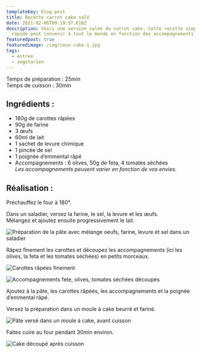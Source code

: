 ```yaml
---
templateKey: blog-post
title: Recette carrot cake salé
date: 2021-02-06T09:19:57.616Z
description: Voici une version salée du carrot cake. Cette recette simple et
  rapide peut convenir à tout le monde en fonction des accompagnements choisis.
featuredpost: true
featuredimage: /img/couv-cake-1.jpg
tags:
  - entree
  - vegetarien
---
```

Temps de préparation : 25min\
Temps de cuisson : 30min

## Ingrédients :

* 180g de carottes râpées
* 90g de farine
* 3 œufs
* 60ml de lait
* 1 sachet de levure chimique
* 1 pincée de sel
* 1 poignée d’emmental râpé
* Accompagnements : 6 olives, 50g de feta, 4 tomates séchées\
  *Les accompagnements peuvent varier en fonction de vos envies.*

## Réalisation :

Préchauffez le four à 180°.

Dans un saladier, versez la farine, le sel, la levure et les œufs. \
Mélangez et ajoutez ensuite progressivement le lait.

![Préparation de la pâte avec mélange oeufs, farine, levure et sel dans un saladier](/img/prepa-pate-2.jpg "Pâte cake")

Râpez finement les carottes et découpez les accompagnements (ici les olives, la feta et les tomates séchées) en petits morceaux.

![Carottes râpées finement ](/img/carotte.jpg "Carottes")

![Accompagnements fete, olives, tomates séchées découpés](/img/accompagnements.jpg "Accompagnements")

Ajoutez à la pâte, les carottes râpées, les accompagnements et la poignée d’emmental râpé.

Versez la préparation dans un moule à cake beurré et fariné.

![Pâte versé dans un moule á cake, avant cuisson](/img/cake-avant-cuisson.jpg "Cake avant cuisson ")

Faites cuire au four pendant 30min environ.

![Cake découpé après cuisson ](/img/couv.jpg "Cake fini")